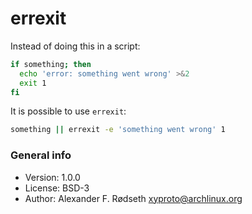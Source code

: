 # errexit

Instead of doing this in a script:

```bash
if something; then
  echo 'error: something went wrong' >&2
  exit 1
fi
```

It is possible to use `errexit`:

```bash
something || errexit -e 'something went wrong' 1
```

### General info

* Version: 1.0.0
* License: BSD-3
* Author: Alexander F. Rødseth <xyproto@archlinux.org>
